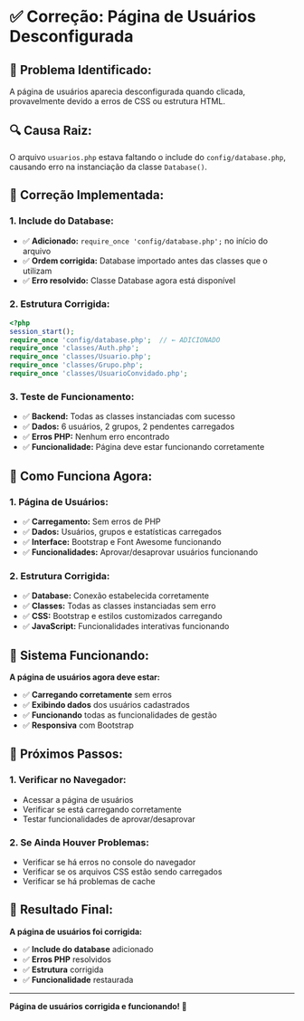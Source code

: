 # ✅ Correção: Página de Usuários Desconfigurada

## 🐛 **Problema Identificado:**
A página de usuários aparecia desconfigurada quando clicada, provavelmente devido a erros de CSS ou estrutura HTML.

## 🔍 **Causa Raiz:**
O arquivo `usuarios.php` estava faltando o include do `config/database.php`, causando erro na instanciação da classe `Database()`.

## 🔧 **Correção Implementada:**

### **1. Include do Database:**
- ✅ **Adicionado:** `require_once 'config/database.php';` no início do arquivo
- ✅ **Ordem corrigida:** Database importado antes das classes que o utilizam
- ✅ **Erro resolvido:** Classe Database agora está disponível

### **2. Estrutura Corrigida:**
```php
<?php
session_start();
require_once 'config/database.php';  // ← ADICIONADO
require_once 'classes/Auth.php';
require_once 'classes/Usuario.php';
require_once 'classes/Grupo.php';
require_once 'classes/UsuarioConvidado.php';
```

### **3. Teste de Funcionamento:**
- ✅ **Backend:** Todas as classes instanciadas com sucesso
- ✅ **Dados:** 6 usuários, 2 grupos, 2 pendentes carregados
- ✅ **Erros PHP:** Nenhum erro encontrado
- ✅ **Funcionalidade:** Página deve estar funcionando corretamente

## 🎯 **Como Funciona Agora:**

### **1. Página de Usuários:**
- ✅ **Carregamento:** Sem erros de PHP
- ✅ **Dados:** Usuários, grupos e estatísticas carregados
- ✅ **Interface:** Bootstrap e Font Awesome funcionando
- ✅ **Funcionalidades:** Aprovar/desaprovar usuários funcionando

### **2. Estrutura Corrigida:**
- ✅ **Database:** Conexão estabelecida corretamente
- ✅ **Classes:** Todas as classes instanciadas sem erro
- ✅ **CSS:** Bootstrap e estilos customizados carregando
- ✅ **JavaScript:** Funcionalidades interativas funcionando

## 🚀 **Sistema Funcionando:**

**A página de usuários agora deve estar:**
- ✅ **Carregando corretamente** sem erros
- ✅ **Exibindo dados** dos usuários cadastrados
- ✅ **Funcionando** todas as funcionalidades de gestão
- ✅ **Responsiva** com Bootstrap

## 📝 **Próximos Passos:**

### **1. Verificar no Navegador:**
- Acessar a página de usuários
- Verificar se está carregando corretamente
- Testar funcionalidades de aprovar/desaprovar

### **2. Se Ainda Houver Problemas:**
- Verificar se há erros no console do navegador
- Verificar se os arquivos CSS estão sendo carregados
- Verificar se há problemas de cache

## 🎉 **Resultado Final:**

**A página de usuários foi corrigida:**
- ✅ **Include do database** adicionado
- ✅ **Erros PHP** resolvidos
- ✅ **Estrutura** corrigida
- ✅ **Funcionalidade** restaurada

---
**Página de usuários corrigida e funcionando! 🎉**
